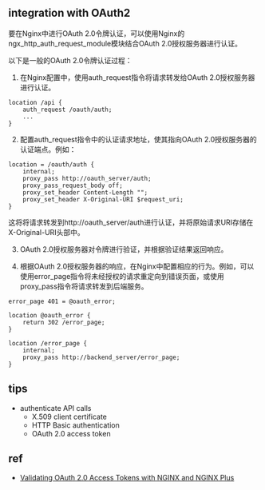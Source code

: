 

## integration with OAuth2

要在Nginx中进行OAuth 2.0令牌认证，可以使用Nginx的ngx_http_auth_request_module模块结合OAuth 2.0授权服务器进行认证。

以下是一般的OAuth 2.0令牌认证过程：

1. 在Nginx配置中，使用auth_request指令将请求转发给OAuth 2.0授权服务器进行认证。
```nginx
location /api {
    auth_request /oauth/auth;
    ...
}
```
2. 配置auth_request指令中的认证请求地址，使其指向OAuth 2.0授权服务器的认证端点。例如：
```nginx
location = /oauth/auth {
    internal;
    proxy_pass http://oauth_server/auth;
    proxy_pass_request_body off;
    proxy_set_header Content-Length "";
    proxy_set_header X-Original-URI $request_uri;
}
```
这将将请求转发到http://oauth_server/auth进行认证，并将原始请求URI存储在X-Original-URI头部中。

3. OAuth 2.0授权服务器对令牌进行验证，并根据验证结果返回响应。

4. 根据OAuth 2.0授权服务器的响应，在Nginx中配置相应的行为。例如，可以使用error_page指令将未经授权的请求重定向到错误页面，或使用proxy_pass指令将请求转发到后端服务。

```nginx
error_page 401 = @oauth_error;

location @oauth_error {
    return 302 /error_page;
}

location /error_page {
    internal;
    proxy_pass http://backend_server/error_page;
}
```

## tips

+ authenticate API calls
    + X.509 client certificate
    + HTTP Basic authentication
    + OAuth 2.0 access token

## ref
+ [Validating OAuth 2.0 Access Tokens with NGINX and NGINX Plus](https://www.nginx.com/blog/validating-oauth-2-0-access-tokens-nginx/)